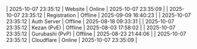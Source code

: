 | 2025-10-07 23:35:12 | Website | Online | 2025-10-07 23:35:09 |
| 2025-10-07 23:35:12 | Registration | Offline | 2025-09-09 16:40:23 |
| 2025-10-07 23:35:12 | Auth Server | Offline | 2025-08-18 09:33:31 |
| 2025-10-07 23:35:12 | Kezan (PvE) | Offline | 2025-08-03 17:58:02 |
| 2025-10-07 23:35:12 | Gurubashi (PvP) | Offline | 2025-08-23 21:44:06 |
| 2025-10-07 23:35:12 | Cloudflare | Online | 2025-10-07 23:35:09 |
